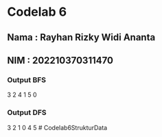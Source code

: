 <h1> Codelab 6</h1>

<h2>Nama : Rayhan Rizky Widi Ananta</h2>
<h2>NIM  : 202210370311470</h2>

<h3> Output BFS </h3>
3  2  4  1  5  0 

<h3> Output DFS </h3>
3  2  1  0  4  5 
#   C o d e l a b 6 S t r u k t u r D a t a  
 